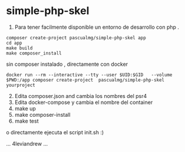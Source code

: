 # simple-php-skel

1. Para tener facilmente disponible un entorno de desarrollo con php . 

```shell
composer create-project pascualmg/simple-php-skel app 
cd app 
make build
make composer_install
```

sin composer instalado , directamente con docker
```shell
docker run --rm --interactive --tty --user $UID:$GID   --volume $PWD:/app composer create-project  pascualmg/simple-php-skel yourproject
```

2. Edita composer.json and cambia los nombres del psr4  
3. Edita docker-compose y cambia el nombre del container 
4. make up 
5. make composer-install 
6. make test 

o directamente ejecuta el script init.sh :)


... 4leviandrew ...
